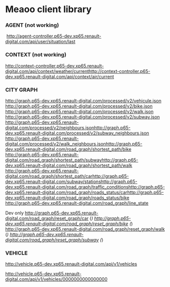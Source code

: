 # Meaoo client library #

### AGENT (not working)
​
http://agent-controller.p65-dev.xp65.renault-digital.com/api/user/situation/last​


### CONTEXT​ (not working)

http://context-controller.p65-dev.xp65.renault-digital.com/api/context/weather/current​
http://context-controller.p65-dev.xp65.renault-digital.com/api/context/air/current​


### CITY GRAPH​

http://graph.p65-dev.xp65.renault-digital.com/processed/v2/vehicule.json​
http://graph.p65-dev.xp65.renault-digital.com/processed/v2/bike.json​
http://graph.p65-dev.xp65.renault-digital.com/processed/v2/walk.json​
http://graph.p65-dev.xp65.renault-digital.com/processed/v2/subway.json​
http://graph.p65-dev.xp65.renault-digital.com/processed/v2/neighbours.json​
http://graph.p65-dev.xp65.renault-digital.com/processed/v2/subway_neighbours.json​
http://graph.p65-dev.xp65.renault-digital.com/processed/v2/walk_neighbours.json​
http://graph.p65-dev.xp65.renault-digital.com/road_graph/shortest_path/bike​
http://graph.p65-dev.xp65.renault-digital.com/road_graph/shortest_path/subway​
http://graph.p65-dev.xp65.renault-digital.com/road_graph/shortest_path/walk​
http://graph.p65-dev.xp65.renault-digital.com/road_graph/shortest_path/car​
http://graph.p65-dev.xp65.renault-digital.com/subway/stations​
http://graph.p65-dev.xp65.renault-digital.com/road_graph/traffic_conditions​
http://graph.p65-dev.xp65.renault-digital.com/road_graph/roads_status/car​
http://graph.p65-dev.xp65.renault-digital.com/road_graph/roads_status/bike​
http://graph.p65-dev.xp65.renault-digital.com/road_graph/line_state​

Dev only
http://graph.p65-dev.xp65.renault-digital.com/road_graph/reset_graph/car (*)​
http://graph.p65-dev.xp65.renault-digital.com/road_graph/reset_graph/bike (*)
http://graph.p65-dev.xp65.renault-digital.com/road_graph/reset_graph/walk (*)
http://graph.p65-dev.xp65.renault-digital.com/road_graph/reset_graph/subway (*)

### VEHICLE

http://vehicle.p65-dev.xp65.renault-digital.com/api/v1/vehicles

http://vehicle.p65-dev.xp65.renault-digital.com/api/v1/vehicles/0000000000000000